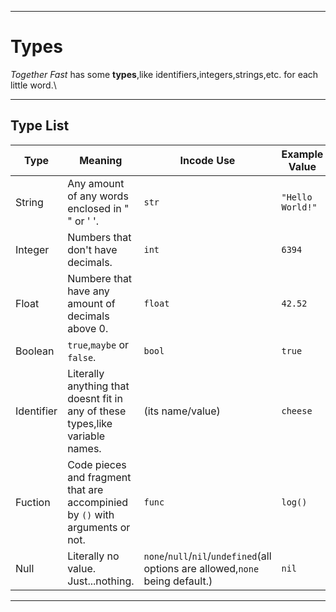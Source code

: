 ***
# Types
*Together Fast* has some **types**,like identifiers,integers,strings,etc. for each little word.\
***
## Type List
 Type | Meaning | Incode Use | Example Value
 --- | --- | --- | ---
 String | Any amount of any words enclosed in " " or ' '. | `str` | `"Hello World!"`
 Integer | Numbers that don't have decimals. | `int` | `6394` 
 Float | Numbere that have any amount of decimals above 0. | `float` | `42.52`
 Boolean | ``true``,``maybe`` or ``false``. | `bool` | `true`
 Identifier | Literally anything that doesnt fit in any of these types,like variable names. | (its name/value) | `cheese`
 Fuction | Code pieces and fragment that are accompinied by ``()`` with arguments or not. | `func` | `log()`
 Null | Literally no value. Just...nothing. | `none`/`null`/`nil`/`undefined`(all options are allowed,``none`` being default.) | `nil`
 ******
